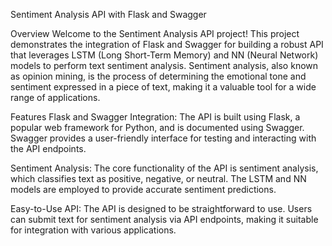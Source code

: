 
Sentiment Analysis API with Flask and Swagger

Overview
Welcome to the Sentiment Analysis API project! This project demonstrates the integration of Flask and Swagger for building a robust API that leverages LSTM (Long Short-Term Memory) and NN (Neural Network) models to perform text sentiment analysis. Sentiment analysis, also known as opinion mining, is the process of determining the emotional tone and sentiment expressed in a piece of text, making it a valuable tool for a wide range of applications.

Features
Flask and Swagger Integration: The API is built using Flask, a popular web framework for Python, and is documented using Swagger. Swagger provides a user-friendly interface for testing and interacting with the API endpoints.

Sentiment Analysis: The core functionality of the API is sentiment analysis, which classifies text as positive, negative, or neutral. The LSTM and NN models are employed to provide accurate sentiment predictions.

Easy-to-Use API: The API is designed to be straightforward to use. Users can submit text for sentiment analysis via API endpoints, making it suitable for integration with various applications.


